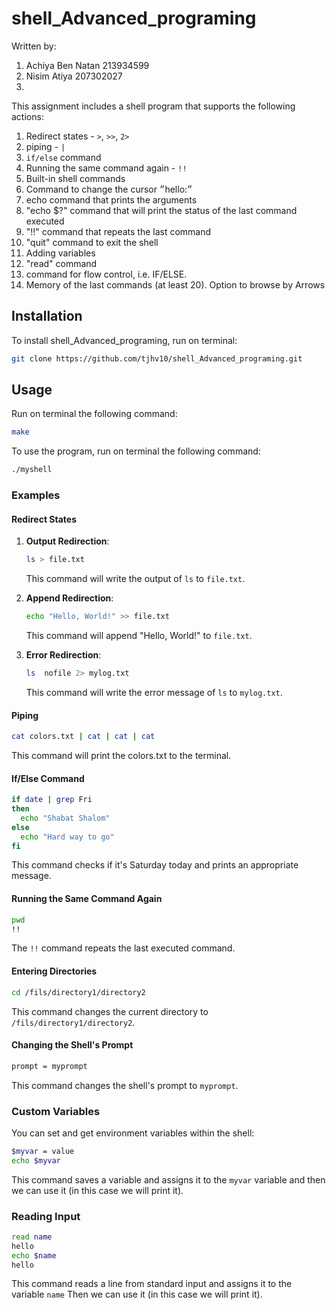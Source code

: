 
# shell_Advanced_programing

Written by:
1. Achiya Ben Natan 213934599
2. Nisim Atiya 207302027
3.

This assignment includes a shell program that supports the following actions:
1. Redirect states - `>`, `>>`, `2>`
2.  piping - `|`
3. `if/else` command
4. Running the same command again - `!!`
5. Built-in shell commands
6. Command to change the cursor ״hello:״
7. echo command that prints the arguments
8. "echo $?" command that will print the status of the last command executed
9. "!!" command that repeats the last command
10. "quit" command to exit the shell
11. Adding variables
12. "read" command
13. command for flow control, i.e. IF/ELSE.
14. Memory of the last commands (at least 20). Option to browse by Arrows

## Installation

To install shell_Advanced_programing, run on terminal:
```bash
git clone https://github.com/tjhv10/shell_Advanced_programing.git
```

## Usage

Run on terminal the following command:
```bash
make
```

To use the program, run on terminal the following command:
```bash
./myshell
```

### Examples

#### Redirect States
1. **Output Redirection**:
    ```sh
    ls > file.txt
    ```
    This command will write the output of `ls` to `file.txt`.

2. **Append Redirection**:
    ```sh
    echo "Hello, World!" >> file.txt
    ```
    This command will append "Hello, World!" to `file.txt`.

3. **Error Redirection**:
    ```sh
    ls  nofile 2> mylog.txt
    ```
    This command will write the error message of `ls` to `mylog.txt`.

#### Piping
```sh
cat colors.txt | cat | cat | cat
```
This command will print the colors.txt to the terminal.

#### If/Else Command
```sh
if date | grep Fri
then
  echo "Shabat Shalom"
else
  echo "Hard way to go"
fi
```
This command checks if it's Saturday today  and prints an appropriate message.

#### Running the Same Command Again
```sh
pwd
!!  
```
The `!!` command repeats the last executed command.

#### Entering Directories
```sh
cd /fils/directory1/directory2
```
This command changes the current directory to `/fils/directory1/directory2`.

#### Changing the Shell's Prompt
```sh
prompt = myprompt
```
This command changes the shell's prompt to `myprompt`.

### Custom Variables
You can set and get environment variables within the shell:
```sh
$myvar = value
echo $myvar
```
This command saves a variable and assigns it to the `myvar` variable and then we can use it (in this case we will print it).


### Reading Input
```sh
read name
hello
echo $name
hello
```
This command reads a line from standard input and assigns it to the variable `name` Then we can use it (in this case we will print it).


